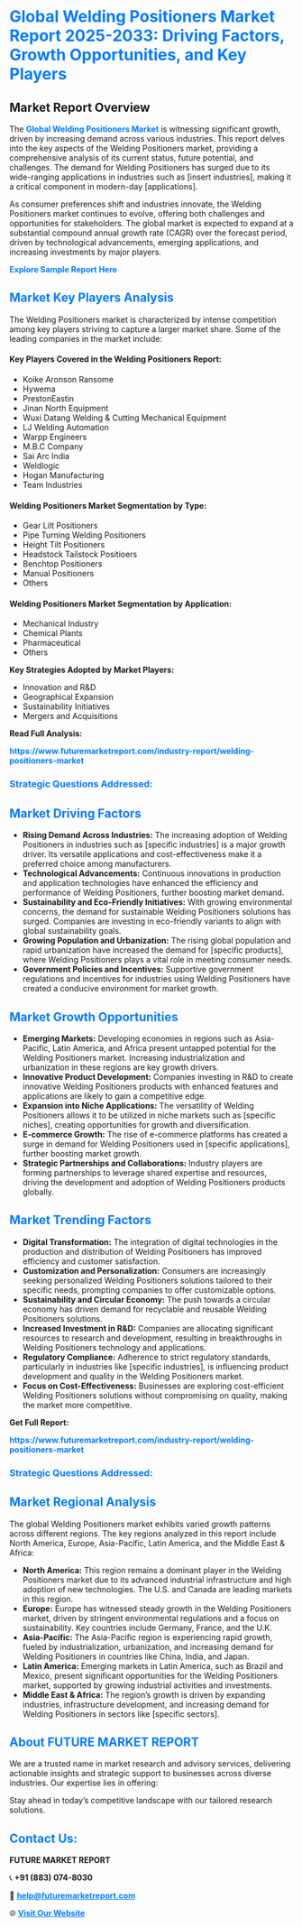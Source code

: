<h1 style="color: #007BFF;">Global Welding Positioners Market Report 2025-2033: Driving Factors, Growth Opportunities, and Key Players</h1>

<section id="overview">
<h2>Market Report Overview</h2>
<p>The <a href="https://www.futuremarketreport.com/industry-report/welding-positioners-market" style="color: #007BFF; text-decoration: none;"><strong>Global Welding Positioners Market</strong></a> is witnessing significant growth, driven by increasing demand across various industries. This report delves into the key aspects of the Welding Positioners market, providing a comprehensive analysis of its current status, future potential, and challenges. The demand for Welding Positioners has surged due to its wide-ranging applications in industries such as [insert industries], making it a critical component in modern-day [applications].</p>
<p>As consumer preferences shift and industries innovate, the Welding Positioners market continues to evolve, offering both challenges and opportunities for stakeholders. The global market is expected to expand at a substantial compound annual growth rate (CAGR) over the forecast period, driven by technological advancements, emerging applications, and increasing investments by major players.</p>
</section>

<section id="overview">
<p><a href="https://www.futuremarketreport.com/request-sample/reportId=52414" style="color: #007BFF; text-decoration: none;"><strong>Explore Sample Report Here</strong></a></p>
</section>

<section id="key-players">
<h2 style="color: #007BFF;">Market Key Players Analysis</h2>
<p>The Welding Positioners market is characterized by intense competition among key players striving to capture a larger market share. Some of the leading companies in the market include:</p>
<h4>Key Players Covered in the Welding Positioners Report:</h4>
<ul><li>Koike Aronson Ransome</li><li>Hywema</li><li>PrestonEastin</li><li>Jinan North Equipment</li><li>Wuxi Datang Welding &amp; Cutting Mechanical Equipment</li><li>LJ Welding Automation</li><li>Warpp Engineers</li><li>M.B.C Company</li><li>Sai Arc India</li><li>Weldlogic</li><li>Hogan Manufacturing</li><li>Team Industries</li></ul>
<h4>Welding Positioners Market Segmentation by Type:</h4>
<ul><li>Gear Lilt Positioners</li><li>Pipe Turning Welding Positioners</li><li>Height Tilt Positioners</li><li>Headstock Tailstock Positioers</li><li>Benchtop Positioners</li><li>Manual Positioners</li><li>Others</li></ul>

<h4>Welding Positioners Market Segmentation by Application:</h4>
<ul><li>Mechanical Industry</li><li>Chemical Plants</li><li>Pharmaceutical</li><li>Others</li></ul>
<p><strong>Key Strategies Adopted by Market Players:</strong></p>
<ul>
<li>Innovation and R&D</li>
<li>Geographical Expansion</li>
<li>Sustainability Initiatives</li>
<li>Mergers and Acquisitions</li>
</ul>
</section>

<section>
<p><strong>Read Full Analysis: </strong></p><a href="https://www.futuremarketreport.com/industry-report/welding-positioners-market" style="color: #007BFF; text-decoration: none;"><strong>https://www.futuremarketreport.com/industry-report/welding-positioners-market</strong></a>
<h3 style="color: #007BFF;">Strategic Questions Addressed:</h3>
</section>

<section id="driving-factors">
<h2 style="color: #007BFF;">Market Driving Factors</h2>
<ul>
<li><strong>Rising Demand Across Industries:</strong> The increasing adoption of Welding Positioners in industries such as [specific industries] is a major growth driver. Its versatile applications and cost-effectiveness make it a preferred choice among manufacturers.</li>
<li><strong>Technological Advancements:</strong> Continuous innovations in production and application technologies have enhanced the efficiency and performance of Welding Positioners, further boosting market demand.</li>
<li><strong>Sustainability and Eco-Friendly Initiatives:</strong> With growing environmental concerns, the demand for sustainable Welding Positioners solutions has surged. Companies are investing in eco-friendly variants to align with global sustainability goals.</li>
<li><strong>Growing Population and Urbanization:</strong> The rising global population and rapid urbanization have increased the demand for [specific products], where Welding Positioners plays a vital role in meeting consumer needs.</li>
<li><strong>Government Policies and Incentives:</strong> Supportive government regulations and incentives for industries using Welding Positioners have created a conducive environment for market growth.</li>
</ul>
</section>

<section id="growth-opportunities">
<h2 style="color: #007BFF;">Market Growth Opportunities</h2>
<ul>
<li><strong>Emerging Markets:</strong> Developing economies in regions such as Asia-Pacific, Latin America, and Africa present untapped potential for the Welding Positioners market. Increasing industrialization and urbanization in these regions are key growth drivers.</li>
<li><strong>Innovative Product Development:</strong> Companies investing in R&D to create innovative Welding Positioners products with enhanced features and applications are likely to gain a competitive edge.</li>
<li><strong>Expansion into Niche Applications:</strong> The versatility of Welding Positioners allows it to be utilized in niche markets such as [specific niches], creating opportunities for growth and diversification.</li>
<li><strong>E-commerce Growth:</strong> The rise of e-commerce platforms has created a surge in demand for Welding Positioners used in [specific applications], further boosting market growth.</li>
<li><strong>Strategic Partnerships and Collaborations:</strong> Industry players are forming partnerships to leverage shared expertise and resources, driving the development and adoption of Welding Positioners products globally.</li>
</ul>
</section>

<section id="trending-factors">
<h2 style="color: #007BFF;">Market Trending Factors</h2>
<ul>
<li><strong>Digital Transformation:</strong> The integration of digital technologies in the production and distribution of Welding Positioners has improved efficiency and customer satisfaction.</li>
<li><strong>Customization and Personalization:</strong> Consumers are increasingly seeking personalized Welding Positioners solutions tailored to their specific needs, prompting companies to offer customizable options.</li>
<li><strong>Sustainability and Circular Economy:</strong> The push towards a circular economy has driven demand for recyclable and reusable Welding Positioners solutions.</li>
<li><strong>Increased Investment in R&D:</strong> Companies are allocating significant resources to research and development, resulting in breakthroughs in Welding Positioners technology and applications.</li>
<li><strong>Regulatory Compliance:</strong> Adherence to strict regulatory standards, particularly in industries like [specific industries], is influencing product development and quality in the Welding Positioners market.</li>
<li><strong>Focus on Cost-Effectiveness:</strong> Businesses are exploring cost-efficient Welding Positioners solutions without compromising on quality, making the market more competitive.</li>
</ul>
</section>

<section>
<p><strong>Get Full Report: </strong></p><a href="https://www.futuremarketreport.com/industry-report/welding-positioners-market" style="color: #007BFF; text-decoration: none;"><strong>https://www.futuremarketreport.com/industry-report/welding-positioners-market</strong></a>
<h3 style="color: #007BFF;">Strategic Questions Addressed:</h3>
</section>


<section id="regional-analysis">
<h2 style="color: #007BFF;">Market Regional Analysis</h2>
<p>The global Welding Positioners market exhibits varied growth patterns across different regions. The key regions analyzed in this report include North America, Europe, Asia-Pacific, Latin America, and the Middle East & Africa:</p>
<ul>
<li><strong>North America:</strong> This region remains a dominant player in the Welding Positioners market due to its advanced industrial infrastructure and high adoption of new technologies. The U.S. and Canada are leading markets in this region.</li>
<li><strong>Europe:</strong> Europe has witnessed steady growth in the Welding Positioners market, driven by stringent environmental regulations and a focus on sustainability. Key countries include Germany, France, and the U.K.</li>
<li><strong>Asia-Pacific:</strong> The Asia-Pacific region is experiencing rapid growth, fueled by industrialization, urbanization, and increasing demand for Welding Positioners in countries like China, India, and Japan.</li>
<li><strong>Latin America:</strong> Emerging markets in Latin America, such as Brazil and Mexico, present significant opportunities for the Welding Positioners market, supported by growing industrial activities and investments.</li>
<li><strong>Middle East & Africa:</strong> The region’s growth is driven by expanding industries, infrastructure development, and increasing demand for Welding Positioners in sectors like [specific sectors].</li>
</ul>
</section>

<footer>
<h2 style="color: #007BFF;">About FUTURE MARKET REPORT</h2>
<p>We are a trusted name in market research and advisory services, delivering actionable insights and strategic support to businesses across diverse industries. Our expertise lies in offering:</p>

<p>Stay ahead in today’s competitive landscape with our tailored research solutions.</p>

<h2 style="color: #007BFF;">Contact Us:</h2>
<p><strong>FUTURE MARKET REPORT</strong></p>
<p>📞 <strong>+91 (883) 074-8030</strong></p>
<p>📧 <strong><a href="mailto:help@futuremarketreport.com" style="color: #007BFF;">help@futuremarketreport.com</a></strong></p>
<p>🌐 <strong><a href="https://www.futuremarketreport.com/" style="color: #007BFF;">Visit Our Website</a></strong></p>
</footer>